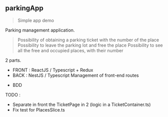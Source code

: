 ## parkingApp

> Simple app demo

Parking management application.

> Possibility of obtaining a parking ticket with the number of the place
> Possibility to leave the parking lot and free the place
> Possibility to see all the free and occupied places, with their number

2 parts.

- FRONT : ReactJS / Typescript + Redux
- BACK : NestJS / Typescript
  Management of front-end routes

* BDD

TODO :

- Separate in front the TicketPage in 2 (logic in a TicketContainer.ts)
- Fix test for PlacesSlice.ts
